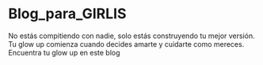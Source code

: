 # Blog_para_GIRLIS
No estás compitiendo con nadie, solo estás construyendo tu mejor versión. Tu glow up comienza cuando decides amarte y cuidarte como mereces. Encuentra tu glow up en este blog
